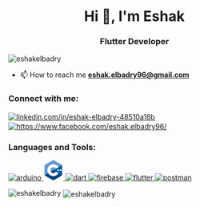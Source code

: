 <h1 align="center">Hi 👋, I'm Eshak</h1>
<h3 align="center">Flutter Developer</h3>

<p align="left"> <img src="https://komarev.com/ghpvc/?username=eshakelbadry&label=Profile%20views&color=0e75b6&style=flat" alt="eshakelbadry" /> </p>

- 📫 How to reach me **eshak.elbadry96@gmail.com**

<h3 align="left">Connect with me:</h3>
<p align="left">
<a href="https://linkedin.com/in/linkedin.com/in/eshak-elbadry-48510a18b" target="blank"><img align="center" src="https://raw.githubusercontent.com/rahuldkjain/github-profile-readme-generator/master/src/images/icons/Social/linked-in-alt.svg" alt="linkedin.com/in/eshak-elbadry-48510a18b" height="30" width="40" /></a>
<a href="https://fb.com/https://www.facebook.com/eshak.elbadry96/" target="blank"><img align="center" src="https://raw.githubusercontent.com/rahuldkjain/github-profile-readme-generator/master/src/images/icons/Social/facebook.svg" alt="https://www.facebook.com/eshak.elbadry96/" height="30" width="40" /></a>
</p>

<h3 align="left">Languages and Tools:</h3>
<p align="left"> <a href="https://www.arduino.cc/" target="_blank" rel="noreferrer"> <img src="https://cdn.worldvectorlogo.com/logos/arduino-1.svg" alt="arduino" width="40" height="40"/> </a> <a href="https://www.w3schools.com/cpp/" target="_blank" rel="noreferrer"> <img src="https://raw.githubusercontent.com/devicons/devicon/master/icons/cplusplus/cplusplus-original.svg" alt="cplusplus" width="40" height="40"/> </a> <a href="https://dart.dev" target="_blank" rel="noreferrer"> <img src="https://www.vectorlogo.zone/logos/dartlang/dartlang-icon.svg" alt="dart" width="40" height="40"/> </a> <a href="https://firebase.google.com/" target="_blank" rel="noreferrer"> <img src="https://www.vectorlogo.zone/logos/firebase/firebase-icon.svg" alt="firebase" width="40" height="40"/> </a> <a href="https://flutter.dev" target="_blank" rel="noreferrer"> <img src="https://www.vectorlogo.zone/logos/flutterio/flutterio-icon.svg" alt="flutter" width="40" height="40"/> </a> <a href="https://postman.com" target="_blank" rel="noreferrer"> <img src="https://www.vectorlogo.zone/logos/getpostman/getpostman-icon.svg" alt="postman" width="40" height="40"/> </a> </p>

<p><img align="left" src="https://github-readme-stats.vercel.app/api/top-langs?username=eshakelbadry&show_icons=true&locale=en&layout=compact" alt="eshakelbadry" /></p>

<p>&nbsp;<img align="center" src="https://github-readme-stats.vercel.app/api?username=eshakelbadry&show_icons=true&locale=en" alt="eshakelbadry" /></p>
